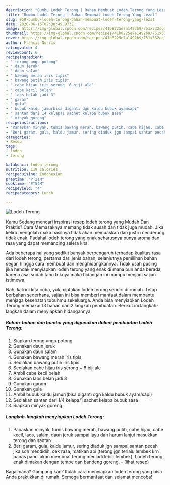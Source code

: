 ```yaml
---
description: "Bumbu Lodeh Terong | Bahan Membuat Lodeh Terong Yang Lezat"
title: "Bumbu Lodeh Terong | Bahan Membuat Lodeh Terong Yang Lezat"
slug: 959-bumbu-lodeh-terong-bahan-membuat-lodeh-terong-yang-lezat
date: 2020-06-15T02:38:49.973Z
image: https://img-global.cpcdn.com/recipes/41b8225e7a1492b9/751x532cq70/lodeh-terong-foto-resep-utama.jpg
thumbnail: https://img-global.cpcdn.com/recipes/41b8225e7a1492b9/751x532cq70/lodeh-terong-foto-resep-utama.jpg
cover: https://img-global.cpcdn.com/recipes/41b8225e7a1492b9/751x532cq70/lodeh-terong-foto-resep-utama.jpg
author: Francis Norris
ratingvalue: 4
reviewcount: 6
recipeingredient:
- " terong ungu potong"
- " daun jeruk"
- " daun salam"
- " bawang merah iris tipis"
- " bawang putih iris tipis"
- " cabe hijau iris serong  6 biji ale"
- " cabe kecil belah"
- " laos belah jadi 3"
- " garam"
- " gula"
- " bubuk kaldu jamurbisa diganti dgn kaldu bubuk ayamsapi"
- " santan dari 14 kelapa1 sachet kelapa bubuk sasa"
- " minyak goreng"
recipeinstructions:
- "Panaskan minyak, tumis bawang merah, bawang putih, cabe hijau, cabe kecil, laos, salam, daun jeruk sampai layu dan harum lanjut masukkan terong dan santan"
- "Beri garam, gula, kaldu jamur, sering diaduk jgn sampai santan pecah jika sdh mendidih, cek rasa, matikan api (terong jgn terlalu lembek krn panas panci akan membuat terong menjadi lebih lembek). Lodeh terong enak dimakan dengan tempe dan bandeng goreng.             (lihat resep)"
categories:
- Resep
tags:
- lodeh
- terong

katakunci: lodeh terong 
nutrition: 119 calories
recipecuisine: Indonesian
preptime: "PT21M"
cooktime: "PT54M"
recipeyield: "4"
recipecategory: Lunch

---
```



![Lodeh Terong](https://img-global.cpcdn.com/recipes/41b8225e7a1492b9/751x532cq70/lodeh-terong-foto-resep-utama.jpg)

Kamu Sedang mencari inspirasi resep lodeh terong yang Mudah Dan Praktis? Cara Memasaknya memang tidak susah dan tidak juga mudah. Jika keliru mengolah maka hasilnya tidak akan memuaskan dan justru cenderung tidak enak. Padahal lodeh terong yang enak seharusnya punya aroma dan rasa yang dapat memancing selera kita.

Ada beberapa hal yang sedikit banyak berpengaruh terhadap kualitas rasa dari lodeh terong, pertama dari jenis bahan, selanjutnya pemilihan bahan segar, hingga cara membuat dan menghidangkannya. Tidak usah pusing jika hendak menyiapkan lodeh terong yang enak di mana pun anda berada, karena asal sudah tahu triknya maka hidangan ini mampu menjadi sajian istimewa.




Nah, kali ini kita coba, yuk, ciptakan lodeh terong sendiri di rumah. Tetap berbahan sederhana, sajian ini bisa memberi manfaat dalam membantu menjaga kesehatan tubuhmu sekeluarga. Anda bisa menyiapkan Lodeh Terong memakai 13 bahan dan 2 langkah pembuatan. Berikut ini langkah-langkah dalam menyiapkan hidangannya.

<!--inarticleads1-->

##### Bahan-bahan dan bumbu yang digunakan dalam pembuatan Lodeh Terong:

1. Siapkan  terong ungu potong
1. Gunakan  daun jeruk
1. Gunakan  daun salam
1. Gunakan  bawang merah iris tipis
1. Sediakan  bawang putih iris tipis
1. Sediakan  cabe hijau iris serong + 6 biji ale
1. Ambil  cabe kecil belah
1. Gunakan  laos belah jadi 3
1. Gunakan  garam
1. Gunakan  gula
1. Ambil  bubuk kaldu jamur/(bisa diganti dgn kaldu bubuk ayam/sapi)
1. Sediakan  santan dari 1/4 kelapa/1 sachet kelapa bubuk sasa
1. Siapkan  minyak goreng




<!--inarticleads2-->

##### Langkah-langkah menyiapkan Lodeh Terong:

1. Panaskan minyak, tumis bawang merah, bawang putih, cabe hijau, cabe kecil, laos, salam, daun jeruk sampai layu dan harum lanjut masukkan terong dan santan
1. Beri garam, gula, kaldu jamur, sering diaduk jgn sampai santan pecah jika sdh mendidih, cek rasa, matikan api (terong jgn terlalu lembek krn panas panci akan membuat terong menjadi lebih lembek). Lodeh terong enak dimakan dengan tempe dan bandeng goreng. -             (lihat resep)




Bagaimana? Gampang kan? Itulah cara menyiapkan lodeh terong yang bisa Anda praktikkan di rumah. Semoga bermanfaat dan selamat mencoba!
